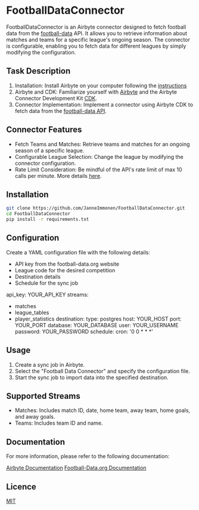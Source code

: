 # FootballDataConnector

FootballDataConnector is an Airbyte connector designed to fetch football data from the [football-data](https://www.football-data.org/) API. It allows you to retrieve information about matches and teams for a specific league's ongoing season. The connector is configurable, enabling you to fetch data for different leagues by simply modifying the configuration.

## Task Description

1. Installation: Install Airbyte on your computer following the [instructions](https://docs.airbyte.com/deploying-airbyte/local-deployment/)
2. Airbyte and CDK: Familiarize yourself with [Airbyte](https://docs.airbyte.com/) and the Airbyte Connector Development Kit [CDK](https://docs.airbyte.com/connector-development/cdk-python/).
3. Connector Implementation: Implement a connector using Airbyte CDK to fetch data from the [football-data API](https://www.football-data.org/).

## Connector Features

- Fetch Teams and Matches: Retrieve teams and matches for an ongoing season of a specific league.
- Configurable League Selection: Change the league by modifying the connector configuration.
- Rate Limit Consideration: Be mindful of the API's rate limit of max 10 calls per minute. More details [here](https://www.football-data.org/pricing).

## Installation

```bash
git clone https://github.com/JanneImmonen/FootballDataConnector.git
cd FootballDataConnector
pip install -r requirements.txt
```

## Configuration

Create a YAML configuration file with the following details:

- API key from the football-data.org website
- League code for the desired competition
- Destination details
- Schedule for the sync job

api_key: YOUR_API_KEY
streams:
  - matches
  - league_tables
  - player_statistics
destination:
  type: postgres
  host: YOUR_HOST
  port: YOUR_PORT
  database: YOUR_DATABASE
  user: YOUR_USERNAME
  password: YOUR_PASSWORD
schedule:
  cron: '0 0 * * *'

## Usage

1. Create a sync job in Airbyte.
2. Select the "Football Data Connector" and specify the configuration file.
3. Start the sync job to import data into the specified destination.

## Supported Streams

- Matches: Includes match ID, date, home team, away team, home goals, and away goals.
- Teams: Includes team ID and name.

## Documentation

For more information, please refer to the following documentation:

[Airbyte Documentation](https://docs.airbyte.com/)
[Football-Data.org Documentation](https://www.football-data.org/)

## Licence

[MIT](https://choosealicense.com/licenses/mit/)
